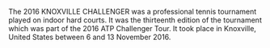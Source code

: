 The 2016 KNOXVILLE CHALLENGER was a professional tennis tournament played on indoor hard courts. It was the thirteenth edition of the tournament which was part of the 2016 ATP Challenger Tour. It took place in Knoxville, United States between 6 and 13 November 2016.

